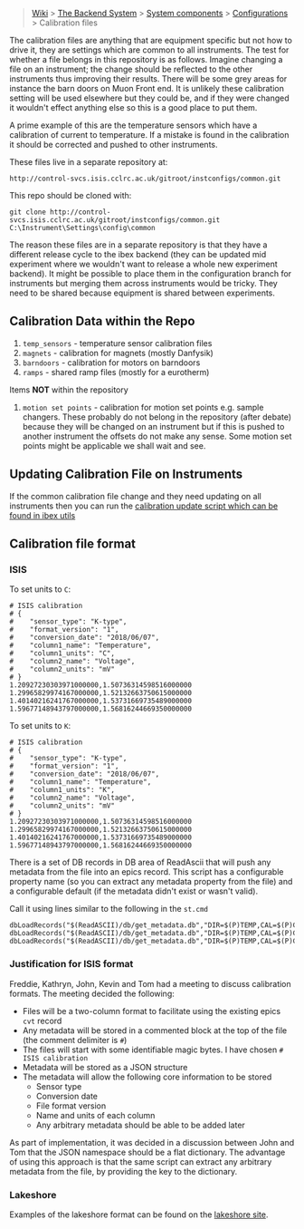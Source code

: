 > [Wiki](Home) > [The Backend System](The-Backend-System) > [System components](System-components) > [Configurations](Configurations) > Calibration files

The calibration files are anything that are equipment specific but not how to drive it, they are settings which are common to all instruments. The test for whether a file belongs in this repository is as follows. Imagine changing a file on an instrument; the change should be reflected to the other instruments thus improving their results. There will be some grey areas for instance the barn doors on Muon Front end. It is unlikely these calibration setting will be used elsewhere but they could be, and if they were changed it wouldn't effect anything else so this is a good place to put them.

A prime example of this are the temperature sensors which have a calibration of current to temperature. If a mistake is found in the calibration it should be corrected and pushed to other instruments.

These files live in a separate repository at:

    http://control-svcs.isis.cclrc.ac.uk/gitroot/instconfigs/common.git

This repo should be cloned with:

    git clone http://control-svcs.isis.cclrc.ac.uk/gitroot/instconfigs/common.git C:\Instrument\Settings\config\common

The reason these files are in a separate repository is that they have a different release cycle to the ibex backend (they can be updated mid experiment where we wouldn't want to release a whole new experiment backend). It might be possible to place them in the configuration branch for instruments but merging them across instruments would be tricky. They need to be shared because equipment is shared between experiments.

## Calibration Data within the Repo

1. `temp_sensors` - temperature sensor calibration files
1. `magnets` - calibration for magnets (mostly Danfysik)
1. `barndoors` - calibration for motors on barndoors
1. `ramps` - shared ramp files (mostly for a eurotherm)

Items **NOT** within the repository

1. `motion set points` - calibration for motion set points e.g. sample changers. These probably do not belong in the repository (after debate) because they will be changed on an instrument but if this is pushed to another instrument the offsets do not make any sense. Some motion set points might be applicable we shall wait and see.

## Updating Calibration File on Instruments

If the common calibration file change and they need updating on all instruments then you can run the [calibration update script which can be found in ibex utils](https://github.com/ISISComputingGroup/ibex_utils/blob/master/installation_and_upgrade/calibration_files_updater.py)

## Calibration file format

### ISIS

To set units to `C`:
```
# ISIS calibration
# {
#    "sensor_type": "K-type",
#    "format_version": "1",
#    "conversion_date": "2018/06/07",
#    "column1_name": "Temperature",
#    "column1_units": "C",
#    "column2_name": "Voltage",
#    "column2_units": "mV"
# }
1.20927230303971000000,1.50736314598516000000
1.29965829974167000000,1.52132663750615000000
1.40140216241767000000,1.53731669735489000000
1.59677148943797000000,1.56816244669350000000
```

To set units to `K`:
```
# ISIS calibration
# {
#    "sensor_type": "K-type",
#    "format_version": "1",
#    "conversion_date": "2018/06/07",
#    "column1_name": "Temperature",
#    "column1_units": "K",
#    "column2_name": "Voltage",
#    "column2_units": "mV"
# }
1.20927230303971000000,1.50736314598516000000
1.29965829974167000000,1.52132663750615000000
1.40140216241767000000,1.53731669735489000000
1.59677148943797000000,1.56816244669350000000
```

There is a set of DB records in DB area of ReadAscii that will push any metadata from the file into an epics record. This script has a configurable property name (so you can extract any metadata property from the file) and a configurable default (if the metadata didn't exist or wasn't valid).

Call it using lines similar to the following in the `st.cmd`

```
dbLoadRecords("$(ReadASCII)/db/get_metadata.db","DIR=$(P)TEMP,CAL=$(P)CAL:RBV,OUT=$(P)TEMP,OUTF=EGU,NAME=column1_units,DEFAULT=K")
dbLoadRecords("$(ReadASCII)/db/get_metadata.db","DIR=$(P)TEMP,CAL=$(P)CAL:RBV,OUT=$(P)TEMP:SP,OUTF=EGU,NAME=column1_units,DEFAULT=K")
dbLoadRecords("$(ReadASCII)/db/get_metadata.db","DIR=$(P)TEMP,CAL=$(P)CAL:RBV,OUT=$(P)TEMP:SP:RBV,OUTF=EGU,NAME=column1_units,DEFAULT=K")
```

### Justification for ISIS format

Freddie, Kathryn, John, Kevin and Tom had a meeting to discuss calibration formats. The meeting decided the following:
- Files will be a two-column format to facilitate using the existing epics `cvt` record
- Any metadata will be stored in a commented block at the top of the file (the comment delimiter is `#`)
- The files will start with some identifiable magic bytes. I have chosen `# ISIS calibration`
- Metadata will be stored as a JSON structure
- The metadata will allow the following core information to be stored
  * Sensor type
  * Conversion date
  * File format version
  * Name and units of each column
  * Any arbitrary metadata should be able to be added later

As part of implementation, it was decided in a discussion between John and Tom that the JSON namespace should be a flat dictionary. The advantage of using this approach is that the same script can extract any arbitrary metadata from the file, by providing the key to the dictionary.

### Lakeshore

Examples of the lakeshore format can be found on the [lakeshore site](https://www.lakeshore.com/Documents/ZipReadme.pdf).

